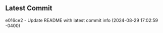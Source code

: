 
## Latest Commit
e016ce2 - Update README with latest commit info (2024-08-29 17:02:59 -0400) <Yunxi-Zhou>
